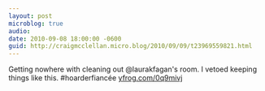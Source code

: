 ```yaml
---
layout: post
microblog: true
audio: 
date: 2010-09-08 18:00:00 -0600
guid: http://craigmcclellan.micro.blog/2010/09/09/t23969559821.html
---
```

Getting nowhere with cleaning out @laurakfagan's room. I vetoed keeping things like this. #hoarderfiancée [yfrog.com/0q9mivj](http://yfrog.com/0q9mivj)
